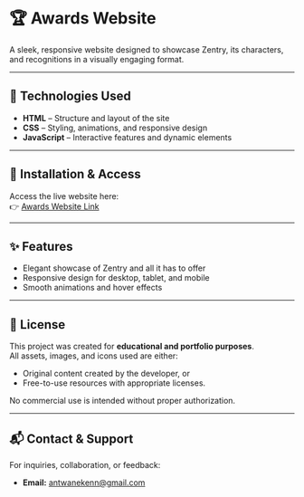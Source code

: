 # 🏆 Awards Website  
A sleek, responsive website designed to showcase Zentry, its characters, and recognitions in a visually engaging format.

---

## 🚀 Technologies Used
- **HTML** – Structure and layout of the site  
- **CSS** – Styling, animations, and responsive design  
- **JavaScript** – Interactive features and dynamic elements  

---

## 🔗 Installation & Access
Access the live website here:  
👉 [Awards Website Link](awardswebsite.netlify.app)

---

## ✨ Features
- Elegant showcase of Zentry and all it has to offer 
- Responsive design for desktop, tablet, and mobile  
- Smooth animations and hover effects  

---

## 📜 License
This project was created for **educational and portfolio purposes**.  
All assets, images, and icons used are either:  
- Original content created by the developer, or  
- Free-to-use resources with appropriate licenses.  

No commercial use is intended without proper authorization.

---

## 📬 Contact & Support
For inquiries, collaboration, or feedback:  
- **Email:** antwanekenn@gmail.com  
